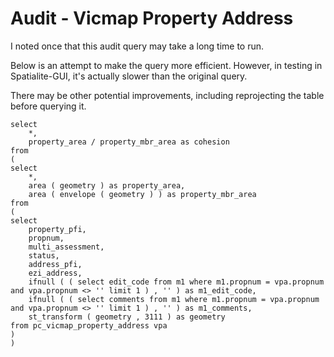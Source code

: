 # Audit - Vicmap Property Address
I noted once that this audit query may take a long time to run.

Below is an attempt to make the query more efficient. However, in testing in Spatialite-GUI, it's actually slower than the original query.

There may be other potential improvements, including reprojecting the table before querying it.

```
select
    *,
    property_area / property_mbr_area as cohesion
from
(
select
    *,
    area ( geometry ) as property_area,
    area ( envelope ( geometry ) ) as property_mbr_area
from
(
select
    property_pfi,
    propnum,
    multi_assessment,
    status,
    address_pfi,
    ezi_address,
    ifnull ( ( select edit_code from m1 where m1.propnum = vpa.propnum and vpa.propnum <> '' limit 1 ) , '' ) as m1_edit_code,
    ifnull ( ( select comments from m1 where m1.propnum = vpa.propnum and vpa.propnum <> '' limit 1 ) , '' ) as m1_comments,
    st_transform ( geometry , 3111 ) as geometry
from pc_vicmap_property_address vpa
)
)
```
